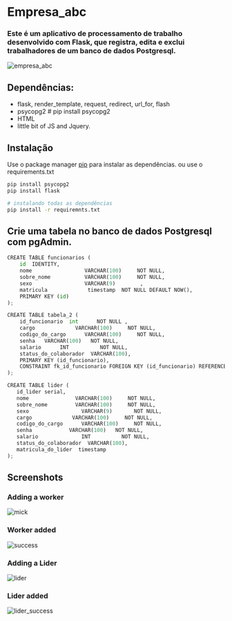 # Empresa_abc

### Este é um aplicativo de processamento de trabalho desenvolvido com Flask, que registra, edita e exclui trabalhadores de um banco de dados Postgresql.
![empresa_abc](https://user-images.githubusercontent.com/64991182/137638345-f45098d9-9c78-42de-8e72-2afa85e60be4.jpeg)



## Dependências:
* flask, render_template, request, redirect, url_for, flash
* psycopg2 # pip install psycopg2 
* HTML
* little bit of JS and Jquery.

## Instalação

Use o package manager [pip](https://pip.pypa.io/en/stable/) para instalar as dependências. ou use o requirements.txt

```bash
pip install psycopg2
pip install flask

# instalando todas as dependências
pip install -r requiremnts.txt
```

## Crie uma tabela no banco de dados Postgresql com pgAdmin.

```python
CREATE TABLE funcionarios (
    id  IDENTITY,
    nome                 VARCHAR(100)     NOT NULL,
    sobre_nome           VARCHAR(100)     NOT NULL,
    sexo                 VARCHAR(9) 	   , 
    matricula             timestamp  NOT NULL DEFAULT NOW(),
    PRIMARY KEY (id)
);

CREATE TABLE tabela_2 (
	id_funcionario 	int      NOT NULL ,
	cargo             VARCHAR(100)     NOT NULL,
	codigo_do_cargo      VARCHAR(100)     NOT NULL,
	senha   VARCHAR(100)   NOT NULL,
	salario      INT          NOT NULL,
	status_do_colaborador  VARCHAR(100),
    PRIMARY KEY (id_funcionario),
	CONSTRAINT fk_id_funcionario FOREIGN KEY (id_funcionario) REFERENCES funcionarios (id) ON DELETE CASCADE
); 

CREATE TABLE lider (
   id_lider serial,
   nome               VARCHAR(100)     NOT NULL,
   sobre_nome         VARCHAR(100)     NOT NULL,
   sexo      			VARCHAR(9) 		 NOT NULL, 
   cargo             VARCHAR(100)     NOT NULL,
   codigo_do_cargo      VARCHAR(100)     NOT NULL,
   senha   			VARCHAR(100)   NOT NULL,
   salario      		INT          NOT NULL,
   status_do_colaborador  VARCHAR(100),
   matricula_do_lider  timestamp 
); 
```

## Screenshots
### Adding a worker 
![mick](https://user-images.githubusercontent.com/64991182/137638660-fa96a0aa-cf0e-48fe-a98b-d6c893f135bf.jpeg)

### Worker added
![success](https://user-images.githubusercontent.com/64991182/137638665-b8e96fe1-671f-4bd6-bdae-eeafe4e3706b.jpeg)

### Adding a Lider
![lider](https://user-images.githubusercontent.com/64991182/137638959-776c8557-420f-4f5a-8e2c-b04f9f0dc15a.jpeg)


### Lider added
![lider_success](https://user-images.githubusercontent.com/64991182/137638964-07b349be-9d5c-4628-a9c2-3bdd641946d5.jpeg)
